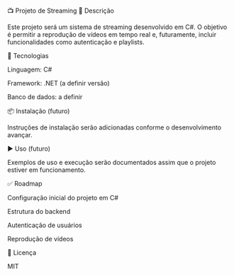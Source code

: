 📺 Projeto de Streaming
📝 Descrição

Este projeto será um sistema de streaming desenvolvido em C#.
O objetivo é permitir a reprodução de vídeos em tempo real e, futuramente, incluir funcionalidades como autenticação e playlists.

🚀 Tecnologias

Linguagem: C#

Framework: .NET (a definir versão)

Banco de dados: a definir

📦 Instalação (futuro)

Instruções de instalação serão adicionadas conforme o desenvolvimento avançar.

▶️ Uso (futuro)

Exemplos de uso e execução serão documentados assim que o projeto estiver em funcionamento.

✅ Roadmap

 Configuração inicial do projeto em C#

 Estrutura do backend

 Autenticação de usuários

 Reprodução de vídeos

📄 Licença

MIT